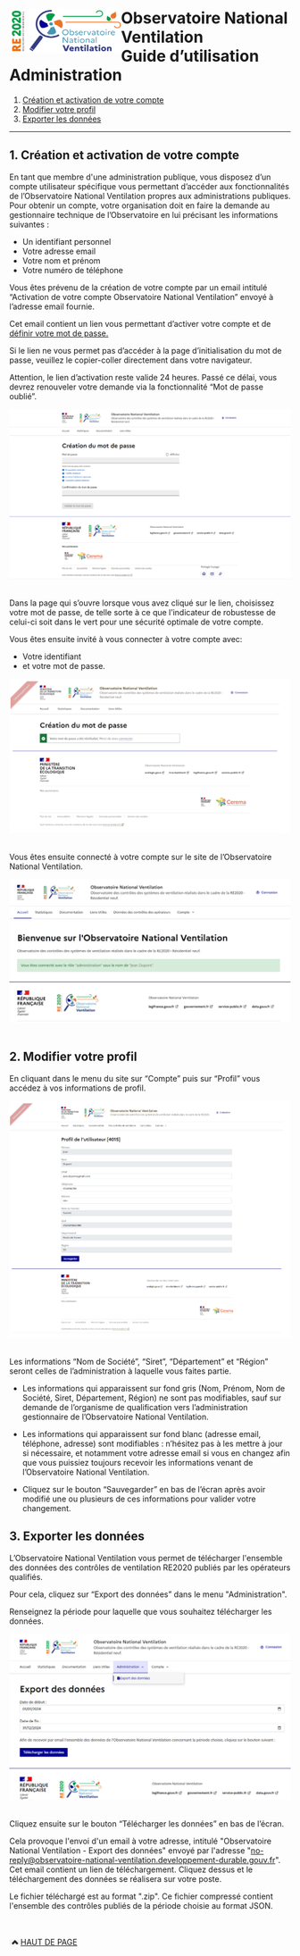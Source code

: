 
<a name="top"></a>
#  <img src="https://github.com/Observatoire-National-Ventilation/onv/blob/docs/wiki-images/logo-onv.png?raw=true" align="left" height="80" width="200" > Observatoire National Ventilation <br>Guide d’utilisation Administration

1. [Création et activation de votre compte](#creation)
2. [Modifier votre profil](#modify)
3. [Exporter les données](#export)

----

## 1. Création et activation de votre compte <a name="creation"></a>

En tant que membre d'une administration publique, vous disposez d’un compte utilisateur spécifique vous permettant d’accéder aux fonctionnalités de l’Observatoire National Ventilation propres aux administrations publiques.
Pour obtenir un compte, votre organisation doit en faire la demande au gestionnaire technique de l’Observatoire en lui précisant les informations suivantes : 
 - Un identifiant personnel
 - Votre adresse email
 - Votre nom et prénom
 - Votre numéro de téléphone

Vous êtes prévenu de la création de votre compte par un email intitulé “Activation de votre compte Observatoire National Ventilation” envoyé à l’adresse email fournie.

Cet email contient un lien vous permettant d’activer votre compte et de [définir votre mot de passe.](https://observatoire-national-ventilation.github.io/onv/access-operator/#setPassword)

Si le lien ne vous permet pas d’accéder à la page d’initialisation du mot de passe, veuillez le copier-coller directement dans votre navigateur.

Attention, le lien d’activation reste valide 24 heures. Passé ce délai, vous devrez renouveler votre demande via la fonctionnalité “Mot de passe oublié”.

<kbd>
    <img src="https://github.com/Observatoire-National-Ventilation/onv/blob/docs/wiki-images/set_password.png?raw=true" alt="Créer votre mot de passe">
 </kbd>    
<br/><br/>

Dans la page qui s’ouvre lorsque vous avez cliqué sur le lien, choisissez votre mot de passe, de telle sorte à ce que l’indicateur de robustesse de celui-ci soit dans le vert pour une sécurité optimale de votre compte.

Vous êtes ensuite invité à vous connecter à votre compte avec:
 - Votre identifiant
 - et votre mot de passe.

<kbd>
    <img src="https://github.com/Observatoire-National-Ventilation/onv/blob/docs/wiki-images/doc_qualif_creation_mdp.png?raw=true" alt="Créer votre mot de passe">  
</kbd>    
<br/><br/>

Vous êtes ensuite connecté à votre compte sur le site de l’Observatoire National Ventilation.

<kbd>
    <img src="https://github.com/Observatoire-National-Ventilation/onv/blob/docs/wiki-images/doc_administration_connexion.png?raw=true" alt="Mot de passe créé avec succès">  
</kbd>    
<br/><br/>

## 2. Modifier votre profil <a name="modify"></a>
En cliquant dans le menu du site sur “Compte” puis sur “Profil” vous accédez à vos informations de profil.

<kbd>
    <img src="https://github.com/Observatoire-National-Ventilation/onv/blob/docs/wiki-images/doc_qualif_edition_profil.png?raw=true" alt="Après une connexion réussie">    
</kbd>    
<br/><br/>

Les informations “Nom de Société”, “Siret”, “Département” et “Région” seront celles de l’administration à laquelle vous faites partie.

* Les informations qui apparaissent sur fond gris (Nom, Prénom, Nom de Société, Siret, Département, Région) ne sont pas modifiables, sauf sur demande de l’organisme de qualification vers l’administration gestionnaire de l’Observatoire National Ventilation.


* Les informations qui apparaissent sur fond blanc (adresse email, téléphone, adresse) sont modifiables : n’hésitez pas à les mettre à jour si nécessaire, et notamment votre adresse email si vous en changez afin que vous puissiez toujours recevoir les informations venant de l’Observatoire National Ventilation.


* Cliquez sur le bouton “Sauvegarder” en bas de l’écran après avoir modifié une ou plusieurs de ces informations pour valider votre changement.


## 3. Exporter les données <a name="export"></a>

L’Observatoire National Ventilation vous permet de télécharger l'ensemble des données des contrôles de ventilation RE2020 publiés par les opérateurs qualifiés.

Pour cela, cliquez sur “Export des données” dans le menu "Administration".

Renseignez la période pour laquelle que vous souhaitez télécharger les données.

<kbd>
    <img src="https://github.com/Observatoire-National-Ventilation/onv/blob/docs/wiki-images/doc_administration_export_donnees.png?raw=true" alt="Export données">
 </kbd>    
<br/><br/>

Cliquez ensuite sur le bouton “Télécharger les données” en bas de l’écran.

Cela provoque l'envoi d'un email à votre adresse, intitulé "Observatoire National Ventilation - Export des données" envoyé par l'adresse "no-reply@observatoire-national-ventilation.developpement-durable.gouv.fr". Cet email contient un lien de téléchargement. Cliquez dessus et le téléchargement des données se réalisera sur votre poste.

Le fichier téléchargé est au format ".zip". Ce fichier compressé contient l'ensemble des contrôles publiés de la période choisie au format JSON.

  <br/><br/>
<a href="#top"> <img src="https://github.com/Observatoire-National-Ventilation/onv/blob/docs/wiki-images/arrow_top.png?raw=true"  height="10" width="20" alt="Haut de page">HAUT DE PAGE</a>  

